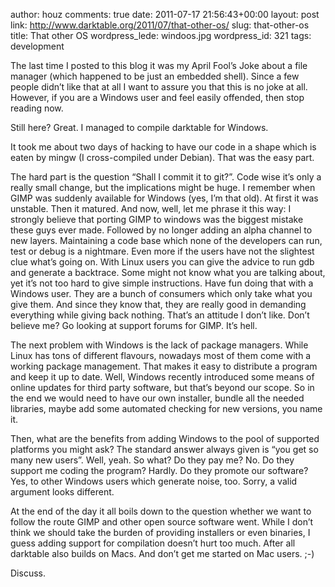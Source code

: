 author: houz
comments: true
date: 2011-07-17 21:56:43+00:00
layout: post
link: http://www.darktable.org/2011/07/that-other-os/
slug: that-other-os
title: That other OS
wordpress_lede: windoos.jpg
wordpress_id: 321
tags: development

The last time I posted to this blog it was my April Fool’s Joke about a file manager (which happened to be just an embedded shell). Since a few people didn’t like that at all I want to assure you that this is no joke at all. However, if you are a Windows user and feel easily offended, then stop reading now.

Still here? Great. I managed to compile darktable for Windows.

It took me about two days of hacking to have our code in a shape which is eaten by mingw (I cross-compiled under Debian). That was the easy part.

The hard part is the question “Shall I commit it to git?”. Code wise it’s only a really small change, but the implications might be huge. I remember when GIMP was suddenly available for Windows (yes, I’m that old). At first it was unstable. Then it matured. And now, well, let me phrase it this way: I strongly believe that porting GIMP to windows was the biggest mistake these guys ever made. Followed by no longer adding an alpha channel to new layers. Maintaining a code base which none of the developers can run, test or debug is a nightmare. Even more if the users have not the slightest clue what’s going on. With Linux users you can give the advice to run gdb and generate a backtrace. Some might not know what you are talking about, yet it’s not too hard to give simple instructions. Have fun doing that with a Windows user. They are a bunch of consumers which only take what you give them. And since they know that, they are really good in demanding everything while giving back nothing. That’s an attitude I don’t like. Don’t believe me? Go looking at support forums for GIMP. It’s hell.

The next problem with Windows is the lack of package managers. While Linux has tons of different flavours, nowadays most of them come with a working package management. That makes it easy to distribute a program and keep it up to date. Well, Windows recently introduced some means of online updates for third party software, but that’s beyond our scope. So in the end we would need to have our own installer, bundle all the needed libraries, maybe add some automated checking for new versions, you name it.

Then, what are the benefits from adding Windows to the pool of supported platforms you might ask? The standard answer always given is “you get so many new users”. Well, yeah. So what? Do they pay me? No. Do they support me coding the program? Hardly. Do they promote our software? Yes, to other Windows users which generate noise, too. Sorry, a valid argument looks different.

At the end of the day it all boils down to the question whether we want to follow the route GIMP and other open source software went. While I don’t think we should take the burden of providing installers or even binaries, I guess adding support for compilation doesn’t hurt too much. After all darktable also builds on Macs. And don’t get me started on Mac users. ;-)

Discuss.
